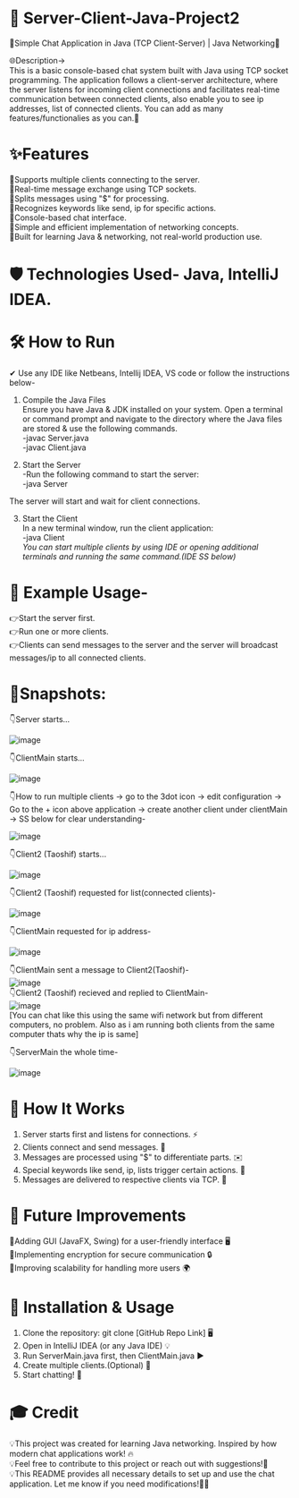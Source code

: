# 📡 Server-Client-Java-Project2                                           
💬Simple Chat Application in Java (TCP Client-Server) | Java Networking📡                                                                                        

🌐Description->                                                                                                                                                                                                                      
This is a basic console-based chat system built with Java using TCP socket programming. The application follows a client-server architecture, where the server listens for incoming client connections and facilitates real-time communication between connected clients, also enable you to see ip addresses, list of connected clients. You can add as many features/functionalies as you can.🚀                                                                                                                                                             
                
# ✨Features                                                            

💠Supports multiple clients connecting to the server.                                                                                                       
💠Real-time message exchange using TCP sockets.                                                                                                                   
💠Splits messages using "$" for processing.                                                                                                                                                            
💠Recognizes keywords like send, ip for specific actions.                                                                                                                                                                     
💠Console-based chat interface.                                                                                                                                                                                         
💠Simple and efficient implementation of networking concepts.                                                                                                                                                  
💠Built for learning Java & networking, not real-world production use.                                                                                                                      

# 🛡 Technologies Used- Java, IntelliJ IDEA.                                                                                                      

# 🛠 How to Run                                                                                                      

✔ Use any IDE like Netbeans, Intellij IDEA, VS code or follow the instructions below-                                                                                               

1. Compile the Java Files                                                                   
  Ensure you have Java & JDK installed on your system. Open a terminal or command prompt and navigate to the directory where the Java files are stored & use the following commands.                                    
    -javac Server.java                                                                               
    -javac Client.java                                                                                                                                             

2. Start the Server                                                                                                                                                                 
    -Run the following command to start the server:                                                                                                                    
      -java Server                                                                                                                                                                   

The server will start and wait for client connections.                                                                                                                                                     

3. Start the Client                                                                                                                                                                                                                                                   
  In a new terminal window, run the client application:                                                                                                   
    -java Client                                                                                                                                                                                                                                                                                                                                                        
*You can start multiple clients by using IDE or opening additional terminals and running the same command.(IDE SS below)*

# 💬 Example Usage-                                                                                               
                                 
👉Start the server first.                                                                                                                                                                             
👉Run one or more clients.                                                                                                                                                                       
👉Clients can send messages to the server and the server will broadcast messages/ip to all connected clients.                                                                                                                       
                                                                                                           
# 📲Snapshots:                                                                                         

👇Server starts...                                                         

![image](https://github.com/user-attachments/assets/abb45aca-f8b2-42c6-a0b2-49fb14882e5b)

👇ClientMain starts...                                                                      

![image](https://github.com/user-attachments/assets/6a46004e-377e-41f9-8ad1-5cd4e932d000)

👇How to run multiple clients -> go to the 3dot icon -> edit configuration -> Go to the + icon above application -> create another client under clientMain -> SS below for clear understanding-                                                            

![image](https://github.com/user-attachments/assets/a584fdb9-6147-47a8-8a11-8614961efe63)

👇Client2 (Taoshif) starts...                                                                                                                                                                         

![image](https://github.com/user-attachments/assets/01436d0c-2df2-429c-a9ab-f26e54a58a30)                                                                                       
                                       
👇Client2 (Taoshif) requested for list(connected clients)-                                                                                                                                                  

![image](https://github.com/user-attachments/assets/52acfef4-77ec-43a9-b4ec-c8042a6b9650)                                                                                                                                           
                                                                            
👇ClientMain requested for ip address-   
                                     
![image](https://github.com/user-attachments/assets/7fc8c7a5-7d77-4ded-8fe3-56b200693fc4)                                                                                                                                                                              
                                                                                                                                                                                             
👇ClientMain sent a message to Client2(Taoshif)-                                                                                                                                                                                                                                                                                                                          
![image](https://github.com/user-attachments/assets/48877b42-cd66-4cd7-bcbc-b5b7ee380a02)                                                                                                                                                                                                                                                                                                                                                                                                                      
👇Client2 (Taoshif) recieved and replied to ClientMain-                                                                                                                                                                                                                                                                                                                             
![image](https://github.com/user-attachments/assets/568f45c4-0aab-4b61-8783-c6eaba62d617)                                                                                                                                                 
[You can chat like this using the same wifi network but from different computers, no problem. Also as i am running both clients from the same computer thats why the ip is same]                                                                 
                                                        
👇ServerMain the whole time-                                                                                                                                          
                                                    
![image](https://github.com/user-attachments/assets/ad081b72-3983-4e4e-826a-0e694d74454f)                                                                                                          

# 🔧 How It Works                                                                             

1. Server starts first and listens for connections. ⚡                                                                                                              
2. Clients connect and send messages. 💬                                                                                                                                       
3. Messages are processed using "$" to differentiate parts. ✉️                                                                                     
4. Special keywords like send, ip, lists trigger certain actions. 📝                                                                                                                     
5. Messages are delivered to respective clients via TCP. 📡                                                                                                                                                                                                  
                                                                       
# 🚀 Future Improvements                                                                                                                                                                

💠Adding GUI (JavaFX, Swing) for a user-friendly interface 🖥️                                                                                                        
💠Implementing encryption for secure communication 🔒                                                                                  
💠Improving scalability for handling more users 🌍                                                                                         

# 📌 Installation & Usage                                                                                                                     

1. Clone the repository: git clone [GitHub Repo Link] 🖥️                                                                                        
2. Open in IntelliJ IDEA (or any Java IDE) 💡                                                                                                                                    
3. Run ServerMain.java first, then ClientMain.java ▶️                                                                                       
4. Create multiple clients.(Optional) 💬                                                                                                         
5. Start chatting! 🎉                                                                                                                                                

# 🎓 Credit
💡This project was created for learning Java networking. Inspired by how modern chat applications work! 🔥                                                                                                                       
💡Feel free to contribute to this project or reach out with suggestions!💬                                                                                                                                                            
💡This README provides all necessary details to set up and use the chat application. Let me know if you need modifications!👨‍💻                                                                                                                  
